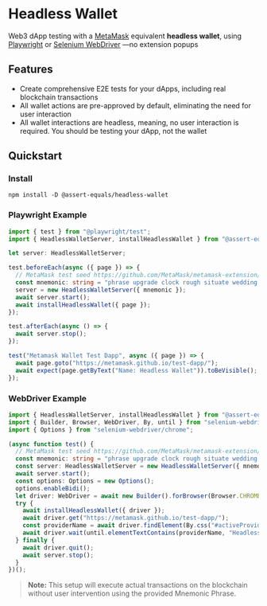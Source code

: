 # Headless Wallet

Web3 dApp testing with a [MetaMask](https://metamask.io/) equivalent **headless wallet**, using [Playwright](https://playwright.dev/) or [Selenium WebDriver](https://www.selenium.dev/) —no extension popups

## Features

- Create comprehensive E2E tests for your dApps, including real blockchain transactions
- All wallet actions are pre-approved by default, eliminating the need for user interaction
- All wallet interactions are headless, meaning, no user interaction is required. You should be testing your dApp, not the wallet

## Quickstart

### Install

```shell
npm install -D @assert-equals/headless-wallet
```

### Playwright Example

```ts
import { test } from "@playwright/test";
import { HeadlessWalletServer, installHeadlessWallet } from "@assert-equals/headless-wallet";

let server: HeadlessWalletServer;

test.beforeEach(async ({ page }) => {
  // MetaMask test seed https://github.com/MetaMask/metamask-extension/blob/v12.8.1/test/e2e/seeder/ganache.ts
  const mnemonic: string = "phrase upgrade clock rough situate wedding elder clever doctor stamp excess tent";
  server = new HeadlessWalletServer({ mnemonic });
  await server.start();
  await installHeadlessWallet({ page });
});

test.afterEach(async () => {
  await server.stop();
});

test("Metamask Wallet Test Dapp", async ({ page }) => {
  await page.goto("https://metamask.github.io/test-dapp/");
  await expect(page.getByText("Name: Headless Wallet")).toBeVisible();
});
```

### WebDriver Example

```ts
import { HeadlessWalletServer, installHeadlessWallet } from "@assert-equals/headless-wallet";
import { Builder, Browser, WebDriver, By, until } from "selenium-webdriver";
import { Options } from "selenium-webdriver/chrome";

(async function test() {
  // MetaMask test seed https://github.com/MetaMask/metamask-extension/blob/v12.8.1/test/e2e/seeder/ganache.ts
  const mnemonic: string = "phrase upgrade clock rough situate wedding elder clever doctor stamp excess tent";
  const server: HeadlessWalletServer = new HeadlessWalletServer({ mnemonic });
  await server.start();
  const options: Options = new Options();
  options.enableBidi();
  let driver: WebDriver = await new Builder().forBrowser(Browser.CHROME).setChromeOptions(options).build();
  try {
    await installHeadlessWallet({ driver });
    await driver.get("https://metamask.github.io/test-dapp/");
    const providerName = await driver.findElement(By.css("#activeProviderName"));
    await driver.wait(until.elementTextContains(providerName, "Headless Wallet"), 1000);
  } finally {
    await driver.quit();
    await server.stop();
  }
})();
```

> **Note:** This setup will execute actual transactions on the blockchain without user intervention using the provided Mnemonic Phrase.
